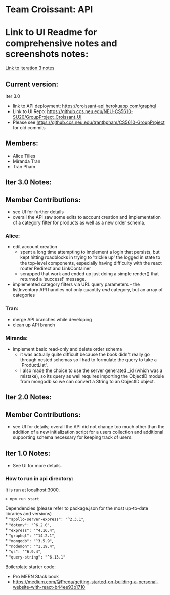 # Team Croissant: API

# Link to UI Readme for comprehensive notes and screenshots notes:
[Link to iteration 3 notes](https://github.ccs.neu.edu/NEU-CS5610-SU20/GroupProject_Croissant_UI#iter-30-notes)

## Current version: 
Iter 3.0
- link to API deployment: https://croissant-api.herokuapp.com/graphql
- Link to UI Repo: https://github.ccs.neu.edu/NEU-CS5610-SU20/GroupProject_Croissant_UI
- Please see https://github.ccs.neu.edu/trantbpham/CS5610-GroupProject for old commits

## Members:
- Alice Tilles
- Miranda Tran
- Tran Pham

## Iter 3.0 Notes:

## Member Contributions:
   - see UI for further details
   - overall the API saw some edits to account creation and implementation of a category filter for products as 
   well as a new order schema.
### Alice:
   - edit account creation
      - spent a long time attempting  to implement a login that persists, but kept  hitting roadblocks in trying to 'trickle up' the logged in  state to the top-level components, especially having difficulty with the react router Redirect  and LinkContainer
       - scrapped that work and ended up just  doing a  simple render() that returned a 'success!' message.
   - implemented category filters via URL query parameters - the listInventory API handles not only quantity *and*  category, but an array of categories
### Tran:
   - merge API branches while developing
   - clean up API branch 
### Miranda: 
   - implement basic read-only and delete order schema
      - it was actually quite difficult because the book didn't really go through
      nested schemas so I had to formulate the query to take a 'ProductList'.
      - I also made the choice to use the server generated _id (which was a mistake), so its query as well requires importing the ObjectID module from 
      mongodb so we can convert a String to an ObjectID object.

## Iter 2.0 Notes:

## Member Contributions:

- see UI for details; overall the API did not change too much other than the addition of a new initialization script for a users collection and additional supporting schema necessary for keeping track of users.

## Iter 1.0 Notes:

- See UI for more details.

### How to run in api directory: 
It is run at localhost:3000.

```
> npm run start
```
 Dependencies (please refer to package.json for the most up-to-date libraries and versions)
    <br> * `"apollo-server-express": "^2.3.1"`,
    <br> * `"dotenv": "^6.2.0"`,
    <br> * `"express": "^4.16.4"`,
    <br> * `"graphql": "^14.2.1"`,
    <br> * `"mongodb": "^3.5.9"`,
    <br> * `"nodemon": "^1.19.4"`,
    <br> * `"qs": "^6.9.4"`,
    <br> * `"query-string": "^6.13.1"`

 Boilerplate starter code: 
 * Pro MERN Stack book
 * https://medium.com/@Preda/getting-started-on-building-a-personal-website-with-react-b44ee93b1710

